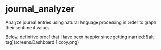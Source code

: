 # journal_analyzer
Analyze journal entries using natural language processing in order to graph their sentiment values


Below, definitive proof that I have been happier since getting married:
![alt tag](screens/Dashboard 1 copy.png)
